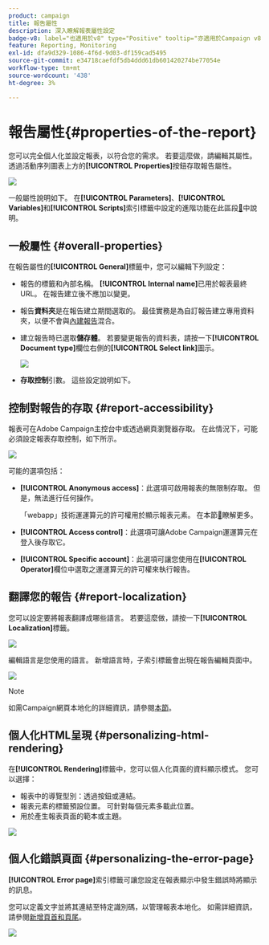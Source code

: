 ```yaml
---
product: campaign
title: 報吿屬性
description: 深入瞭解報表屬性設定
badge-v8: label="也適用於v8" type="Positive" tooltip="亦適用於Campaign v8"
feature: Reporting, Monitoring
exl-id: dfa9d329-1086-4f6d-9d03-df159cad5495
source-git-commit: e34718caefdf5db4ddd61db601420274be77054e
workflow-type: tm+mt
source-wordcount: '438'
ht-degree: 3%

---
```


# 報吿屬性{#properties-of-the-report}



您可以完全個人化並設定報表，以符合您的需求。 若要這麼做，請編輯其屬性。 透過活動序列圖表上方的&#x200B;**[!UICONTROL Properties]**&#x200B;按鈕存取報告屬性。

![](assets/s_ncs_advuser_report_properties_01.png)

一般屬性說明如下。 在&#x200B;**[!UICONTROL Parameters]**、**[!UICONTROL Variables]**&#x200B;和&#x200B;**[!UICONTROL Scripts]**&#x200B;索引標籤中設定的進階功能在此區段[&#128279;](../../reporting/using/advanced-functionalities.md)中說明。

## 一般屬性 {#overall-properties}

在報告屬性的&#x200B;**[!UICONTROL General]**&#x200B;標籤中，您可以編輯下列設定：

* 報告的標籤和內部名稱。 **[!UICONTROL Internal name]**&#x200B;已用於報表最終URL。 在報告建立後不應加以變更。

* 報告&#x200B;**資料夾**&#x200B;是在報告建立期間選取的。 最佳實務是為自訂報告建立專用資料夾，以便不會與[內建報告](../../reporting/using/about-campaign-built-in-reports.md)混合。

* 建立報告時已選取&#x200B;**儲存體**。 若要變更報告的資料表，請按一下&#x200B;**[!UICONTROL Document type]**&#x200B;欄位右側的&#x200B;**[!UICONTROL Select link]**&#x200B;圖示。

  ![](assets/s_ncs_advuser_report_properties_02.png)

* **存取控制**&#x200B;引數。 這些設定說明如下。

## 控制對報告的存取 {#report-accessibility}

報表可在Adobe Campaign主控台中或透過網頁瀏覽器存取。 在此情況下，可能必須設定報表存取控制，如下所示。

![](assets/s_ncs_advuser_report_properties_02b.png)

可能的選項包括：

* **[!UICONTROL Anonymous access]**：此選項可啟用報表的無限制存取。 但是，無法進行任何操作。

  「webapp」技術運運算元的許可權用於顯示報表元素。 在本節[&#128279;](../../platform/using/access-management-operators.md)瞭解更多。

* **[!UICONTROL Access control]**：此選項可讓Adobe Campaign運運算元在登入後存取它。
* **[!UICONTROL Specific account]**：此選項可讓您使用在&#x200B;**[!UICONTROL Operator]**&#x200B;欄位中選取之運運算元的許可權來執行報告。

## 翻譯您的報告 {#report-localization}

您可以設定要將報表翻譯成哪些語言。 若要這麼做，請按一下&#x200B;**[!UICONTROL Localization]**&#x200B;標籤。

![](assets/s_ncs_advuser_report_properties_06.png)

編輯語言是您使用的語言。 新增語言時，子索引標籤會出現在報告編輯頁面中。

![](assets/s_ncs_advuser_report_properties_05a.png)

>[!NOTE]
>
>如需Campaign網頁本地化的詳細資訊，請參閱[本節](../../web/using/translating-a-web-form.md)。

## 個人化HTML呈現 {#personalizing-html-rendering}

在&#x200B;**[!UICONTROL Rendering]**&#x200B;標籤中，您可以個人化頁面的資料顯示模式。 您可以選擇：

* 報表中的導覽型別：透過按鈕或連結。
* 報表元素的標籤預設位置。 可針對每個元素多載此位置。
* 用於產生報表頁面的範本或主題。

![](assets/s_ncs_advuser_report_properties_08.png)

## 個人化錯誤頁面 {#personalizing-the-error-page}

**[!UICONTROL Error page]**&#x200B;索引標籤可讓您設定在報表顯示中發生錯誤時將顯示的訊息。

您可以定義文字並將其連結至特定識別碼，以管理報表本地化。 如需詳細資訊，請參閱[新增頁首和頁尾](../../reporting/using/element-layout.md#adding-a-header-and-a-footer)。

![](assets/s_ncs_advuser_report_properties_11.png)
